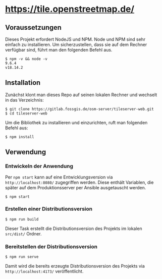 # https://tile.openstreetmap.de/

## Voraussetzungen

Dieses Projekt erfordert NodeJS und NPM. Node und NPM sind sehr einfach zu installieren. Um sicherzustellen, dass sie auf dem Rechner verfügbar sind, führt man den folgenden Befehl aus.

```
$ npm -v && node -v
9.6.4
v18.14.2
```

## Installation

Zunächst klont man dieses Repo auf seinen lokalen Rechner und wechselt in das Verzeichnis:

```
$ git clone https://gitlab.fossgis.de/osm-server/tileserver-web.git
$ cd tileserver-web
```

Um die Bibliothek zu installieren und einzurichten, ruft man folgenden Befehl aus:

```
$ npm install
```

## Verwendung

### Entwickeln der Anwendung

Per `npm start` kann auf eine Entwicklungsversion via `http://localhost:8080/` zugegriffen werden. Diese enthält Variablen, die später auf dem Produktionsserver per Ansible ausgetauscht werden.

```
$ npm start
```


### Erstellen einer Distributionsversion

```
$ npm run build
```

Dieser Task erstellt die Distributionsversion des Projekts im lokalen `src/dist/` Ordner.

### Bereitstellen der Distributionsversion

```
$ npm run serve
```

Damit wird die bereits erzeugte Distributionsversion des Projekts via `http://localhost:4173/` veröffentlicht.
